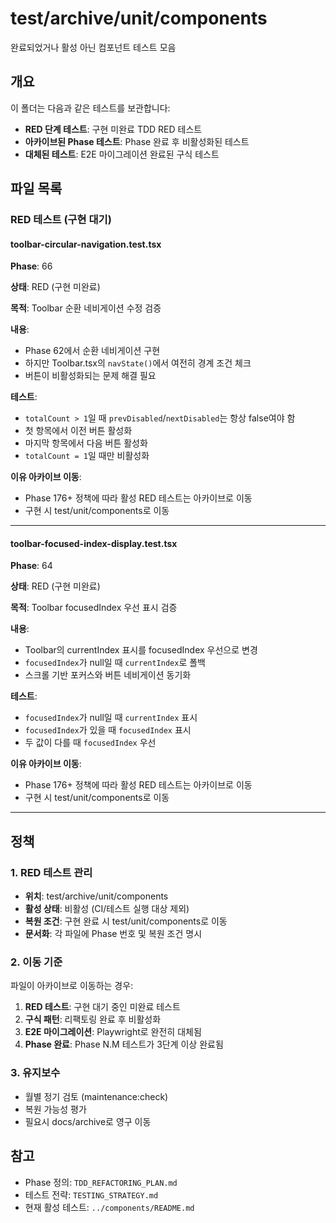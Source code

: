 # test/archive/unit/components

완료되었거나 활성 아닌 컴포넌트 테스트 모음

## 개요

이 폴더는 다음과 같은 테스트를 보관합니다:

- **RED 단계 테스트**: 구현 미완료 TDD RED 테스트
- **아카이브된 Phase 테스트**: Phase 완료 후 비활성화된 테스트
- **대체된 테스트**: E2E 마이그레이션 완료된 구식 테스트

## 파일 목록

### RED 테스트 (구현 대기)

#### toolbar-circular-navigation.test.tsx

**Phase**: 66

**상태**: RED (구현 미완료)

**목적**: Toolbar 순환 네비게이션 수정 검증

**내용**:

- Phase 62에서 순환 네비게이션 구현
- 하지만 Toolbar.tsx의 `navState()`에서 여전히 경계 조건 체크
- 버튼이 비활성화되는 문제 해결 필요

**테스트**:

- `totalCount > 1`일 때 `prevDisabled`/`nextDisabled`는 항상 false여야 함
- 첫 항목에서 이전 버튼 활성화
- 마지막 항목에서 다음 버튼 활성화
- `totalCount = 1`일 때만 비활성화

**이유 아카이브 이동**:

- Phase 176+ 정책에 따라 활성 RED 테스트는 아카이브로 이동
- 구현 시 test/unit/components로 이동

---

#### toolbar-focused-index-display.test.tsx

**Phase**: 64

**상태**: RED (구현 미완료)

**목적**: Toolbar focusedIndex 우선 표시 검증

**내용**:

- Toolbar의 currentIndex 표시를 focusedIndex 우선으로 변경
- `focusedIndex`가 null일 때 `currentIndex`로 폴백
- 스크롤 기반 포커스와 버튼 네비게이션 동기화

**테스트**:

- `focusedIndex`가 null일 때 `currentIndex` 표시
- `focusedIndex`가 있을 때 `focusedIndex` 표시
- 두 값이 다를 때 `focusedIndex` 우선

**이유 아카이브 이동**:

- Phase 176+ 정책에 따라 활성 RED 테스트는 아카이브로 이동
- 구현 시 test/unit/components로 이동

---

## 정책

### 1. RED 테스트 관리

- **위치**: test/archive/unit/components
- **활성 상태**: 비활성 (CI/테스트 실행 대상 제외)
- **복원 조건**: 구현 완료 시 test/unit/components로 이동
- **문서화**: 각 파일에 Phase 번호 및 복원 조건 명시

### 2. 이동 기준

파일이 아카이브로 이동하는 경우:

1. **RED 테스트**: 구현 대기 중인 미완료 테스트
2. **구식 패턴**: 리팩토링 완료 후 비활성화
3. **E2E 마이그레이션**: Playwright로 완전히 대체됨
4. **Phase 완료**: Phase N.M 테스트가 3단계 이상 완료됨

### 3. 유지보수

- 월별 정기 검토 (maintenance:check)
- 복원 가능성 평가
- 필요시 docs/archive로 영구 이동

## 참고

- Phase 정의: `TDD_REFACTORING_PLAN.md`
- 테스트 전략: `TESTING_STRATEGY.md`
- 현재 활성 테스트: `../components/README.md`
